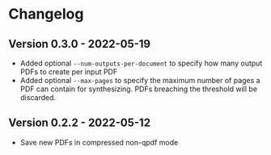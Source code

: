# Changelog

## Version 0.3.0 - 2022-05-19

- Added optional `--num-outputs-per-document` to specify how many output PDFs to create per input PDF
- Added optional `--max-pages` to specify the maximum number of pages a PDF can contain for synthesizing. PDFs breaching the threshold will be discarded.

## Version 0.2.2 - 2022-05-12

- Save new PDFs in compressed non-qpdf mode
